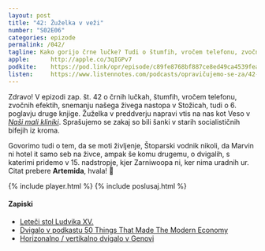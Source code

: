 ```yaml
---
layout: post
title: "42: Žuželka v veži"
number: "S02E06"
categories: epizode
permalink: /042/
tagline: Kako gorijo črne lučke? Tudi o štumfih, vročem telefonu, zvočnih efektih in o žuželki v veži. Tudi o socialističnih bifejih in šankih. Veliko pa o dvigalih. Citat prebere Artemida.
apple:		http://apple.co/3qIGPv7
podkite:	https://pod.link/opr/episode/c89fe8768bf887ce8ed49ca4539feaf9
listen:		https://www.listennotes.com/podcasts/opravičujemo-se-za/42-žuželka-v-veži-WZNemX5pOJn/embed/
---
```


Zdravo! V epizodi zap. št. 42 o črnih lučkah, štumfih, vročem telefonu, zvočnih efektih, snemanju našega živega nastopa v Stožicah, tudi o 6. poglavju druge knjige. Žuželka v preddverju napravi vtis na nas kot Veso v [_Naši mali kliniki_](https://en.wikipedia.org/wiki/Na%C5%A1a_mala_klinika). Sprašujemo se zakaj so bili šanki v starih socialističnih bifejih iz kroma. 

Govorimo tudi o tem, da se moti življenje, Štoparski vodnik nikoli, da Marvin ni hotel it samo seb na živce, ampak še komu drugemu, o dvigalih, s katerimi pridemo v 15. nadstropje, kjer Zarniwoopa ni, ker nima uradnih ur. Citat prebere **Artemida**, hvala! 🙏

{% include player.html %}
{% include poslusaj.html %}

#### Zapiski

- [Leteči stol Ludvika XV.](https://www.reddit.com/r/todayilearned/comments/ccuwr8/til_that_louis_xv_had_his_own_personal_elevator/)
- [Dvigalo v podkastu 50 Things That Made The Modern Economy](https://www.bbc.co.uk/programmes/p04yzrqv)
- [Horizonalno / vertikalno dvigalo v Genovi](https://www.youtube.com/watch?v=A739p5HkRZ8)
